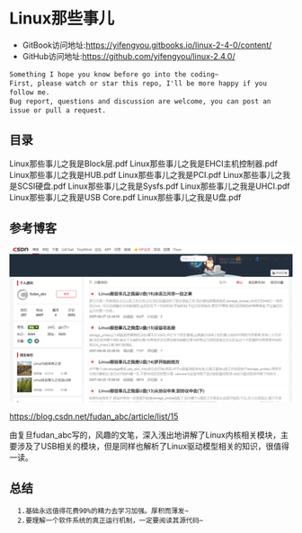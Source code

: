 # Linux那些事儿

* GitBook访问地址:<https://yifengyou.gitbooks.io/linux-2-4-0/content/>
* GitHub访问地址:<https://github.com/yifengyou/linux-2.4.0/>

```
Something I hope you know before go into the coding~
First, please watch or star this repo, I'll be more happy if you follow me.
Bug report, questions and discussion are welcome, you can post an issue or pull a request.
```

## 目录


Linux那些事儿之我是Block层.pdf
Linux那些事儿之我是EHCI主机控制器.pdf
Linux那些事儿之我是HUB.pdf
Linux那些事儿之我是PCI.pdf
Linux那些事儿之我是SCSI硬盘.pdf
Linux那些事儿之我是Sysfs.pdf
Linux那些事儿之我是UHCI.pdf
Linux那些事儿之我是USB Core.pdf
Linux那些事儿之我是U盘.pdf


## 参考博客


![1535976301397.png](image/1535976301397.png)

<https://blog.csdn.net/fudan_abc/article/list/15>

由复旦fudan_abc写的，风趣的文笔，深入浅出地讲解了Linux内核相关模块，主要涉及了USB相关的模块，但是同样也解析了Linux驱动模型相关的知识，很值得一读。

## 总结

```
  1.基础永远值得花费90%的精力去学习加强。厚积而薄发~
  2.要理解一个软件系统的真正运行机制，一定要阅读其源代码~
```
